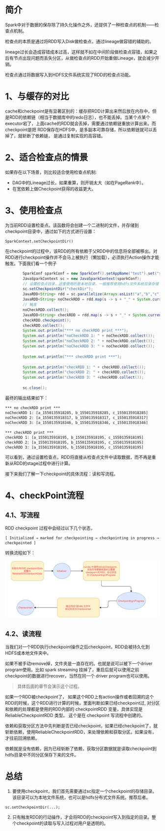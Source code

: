 # 简介
Spark中对于数据的保存除了持久化操作之外，还提供了一种检查点的机制——检查点机制。

检查点的本质是通过将RDD写入Disk做检查点，通过lineage做容错的辅助的。

lineage过长会造成容错成本过高，这样就不如在中间阶段做检查点容错，如果之后有节点出现问题而丢失分区，从做检查点的RDD开始重做Lineage，就会减少开销。

检查点通过将数据写入到HDFS文件系统实现了RDD的检查点功能。

# 1、与缓存的对比
cache和checkpoint是有显著区别的：缓存把RDD计算出来然后放在内存中，但是RDD的依赖链（相当于数据库中的redo日志），也不能丢掉。当某个点某个executor宕了，上面cache的RDD就会丢掉，需要通过依赖链重放计算出来。而checkpoint是把 RDD保存在HDFS中，是多副本可靠存储，所以依赖链就可以丢掉了，就斩断了依赖链， 是通过复制实现的高容错。

# 2、适合检查点的情景
如果存在以下场景，则比较适合使用检查点机制:
* DAG中的Lineage过长，如果重算，则开销太大（如在PageRank中）。
* 在宽依赖上做Checkpoint获得的收益更大。

# 3、使用检查点
为当前RDD设置检查点。该函数将会创建一个二进制的文件，并存储到checkpoint目录中，通过如下的方式进行设置：
```
SparkContext.setCheckpointDir()
```
在checkpoint的过程中，该RDD的所有依赖于父RDD中的信息将全部被移出。对RDD进行checkpoint操作并不会马上被执行（懒加载），必须执行Action操作才能触发。下面我们看一个例子

```java
        SparkConf sparkConf = new SparkConf().setAppName("test").set("spark.testing.memory", "2147480000").setMaster("local");
        JavaSparkContext sc = new JavaSparkContext(sparkConf);
        // 设置检查点目录，这里使用的是本地目录，一般推荐使用hdfs文件系统目录存储
        sc.setCheckpointDir("checkDir");
        JavaRDD<String> rdd = sc.parallelize(Arrays.asList("a","b","c"));
        JavaRDD<String> noCheckRDD = rdd.map(s -> s + "_" + System.currentTimeMillis());
        // 触发
        noCheckRDD.collect();
        JavaRDD<String> checkRDD = rdd.map(s -> s + "_" + System.currentTimeMillis());
        checkRDD.checkpoint();
        checkRDD.collect();
        System.out.println("*** no checkRDD print ***");
        System.out.println("noCheckRDD 1: " + noCheckRDD.collect());
        System.out.println("noCheckRDD 2: " + noCheckRDD.collect());
        System.out.println("noCheckRDD 3: " + noCheckRDD.collect());

        System.out.println("*** checkRDD print ***");

        System.out.println("checkRDD 1: " + checkRDD.collect());
        System.out.println("checkRDD 2: " + checkRDD.collect());
        System.out.println("checkRDD 3: " +checkRDD.collect());

        sc.close();
```
最终的输出结果如下：
```
*** no checkRDD print ***
noCheckRDD 1: [a_1550135918285, b_1550135918285, c_1550135918285]
noCheckRDD 2: [a_1550135918317, b_1550135918317, c_1550135918317]
noCheckRDD 3: [a_1550135918346, b_1550135918346, c_1550135918346]

*** checkRDD print ***
checkRDD 1: [a_1550135918195, b_1550135918195, c_1550135918195]
checkRDD 2: [a_1550135918195, b_1550135918195, c_1550135918195]
checkRDD 3: [a_1550135918195, b_1550135918195, c_1550135918195]
```
可以看到，通过设置检查点，RDD将直接从检查点文件中读取数据，而不再是重新从RDD的stage过程中进行计算。


接下来我们了解一下checkpoint的具体流程：读和写流程。

# 4、checkPoint流程
## 4.1、写流程
RDD checkpoint 过程中会经过以下几个状态，
```
[ Initialized → marked for checkpointing → checkpointing in progress → checkpointed ]
```

转换流程如下：

![](file/8.png)

## 4.2、读流程
当我们对一个RDD执行checkpoint操作之后checkpoint，RDD会被持久化到HDFS或本地文件夹中。

如果不被手动remove掉，文件夹是一直存在的。也就是说可以被下一个driver program使用。比如 spark streaming 挂掉了，重启后就可以使用之前checkpoint的数据进行recover，当然在同一个 driver program也可以使用。

> 具体后面的章节会演示这个过程。

如果一个RDD被checkpoint了， 如果这个RDD上有action操作或者回溯的这个RDD的时候，这个RDD进行计算的时候，里面判断如果已经checkpoint过, 对分区和依赖的处理都是使用的RDD内部的 checkpointRDD 变量，具体实现是 ReliableCheckpointRDD 类型。 这个是在 checkpoint 写流程中创建的。

依赖和获取分区方法中先判断是否已经checkpoint，如果已经checkpoint了，就斩断依赖，使用ReliableCheckpointRDD，来处理依赖和获取分区。如果没有，才往前回溯依赖。  

依赖就是没有依赖，因为已经斩断了依赖，获取分区数据就是读取checkpoint到hdfs目录中不同分区保存下来的文件。

# 总结
1. 要使用checkpoint，我们首先需要通过sc指定一个checkpoint的存储目录。该目录可以为本地文件系统，也可以是hdfs分布式文件系统。推荐后者。
```
sc.setCheckpointDir(...);
```
2. 只有触发RDD的行动操作，才会将RDD的checkpoint写入到指定的目录。整个checkpoint的读取与写入过程对用户是透明的。
